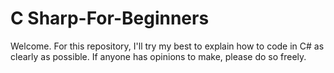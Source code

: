 # C Sharp-For-Beginners
Welcome. For this repository, I'll try my best to explain how to code in C# as clearly as possible.
If anyone has opinions to make, please do so freely.
